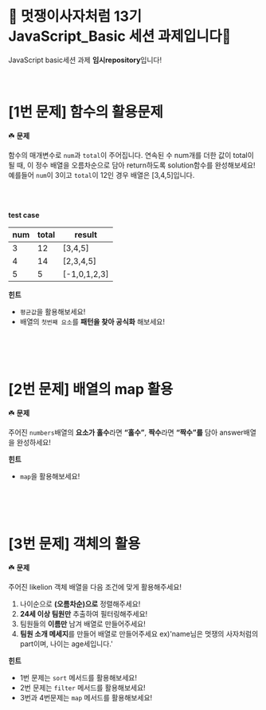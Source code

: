 # 🦁 멋쟁이사자처럼 13기 JavaScript_Basic 세션 과제입니다🦁
JavaScript basic세션 과제 **임시repository**입니다!
<br/>
<br/>
<br/>


# [1번 문제] 함수의 활용문제
☘️ **문제**


함수의 매개변수로 `num`과 `total`이 주어집니다. 연속된 수 num개를 더한 값이 total이 될 때, 이 정수 배열을 오름차순으로 담아 return하도록 solution함수를 완성해보세요!
예를들어 `num`이 3이고 `total`이 12인 경우 배열은 [3,4,5]입니다. <br/><br/>

<br/>

**test case**

| num | total | result |
| --- | --- | --- |
| 3  | 12 | [3,4,5] |
| 4 | 14 | [2,3,4,5] |
| 5 | 5 | [-1,0,1,2,3] |

**힌트**

- `평균값`을 활용해보세요!
- 배열의 `첫번째 요소`를 **패턴을 찾아 공식화** 해보세요!
<br/>
<br/>
<br/>

# [2번 문제] 배열의 map 활용
☘️ **문제**

주어진  `numbers`배열의 **요소가 홀수**라면 **“홀수”**, **짝수**라면 **“짝수”를** 담아 answer배열을 완성하세요!

**힌트**

- `map`을 활용해보세요!
<br/>
<br/>
<br/>

# [3번 문제] 객체의 활용
☘️ **문제**

주어진 likelion 객체 배열을 다음 조건에 맞게 활용해주세요!

1. 나이순으로 **(오름차순)으로** 정렬해주세요!
2. **24세 이상 팀원만** 추출하여 필터링해주세요!
3. 팀원들의 **이름만** 남겨 배열로 만들어주세요!
4. **팀원 소개 메세지**를 만들어 배열로 만들어주세요
ex)'name님은 멋쟁의 사자처럼의 part이며, 나이는 age세입니다.'

**힌트**

- 1번 문제는 `sort` 메서드를 활용해보세요!
- 2번 문제는 `filter` 메서드를 활용해보세요!
- 3번과 4번문제는 `map` 메서드를 활용해보세요!
